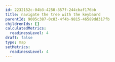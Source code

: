 ```yaml
---
id: 2232152c-04b3-4250-857f-244cbaf176bb
title: navigate the tree with the keybaord
parentId: 9005c387-0c83-4f4b-9815-46589dd317fb
childrenIds: []
calculatedMetrics:
  readinessLevel: 4
draft: false
type: map
setMetrics:
  readinessLevel: 4
---
```

